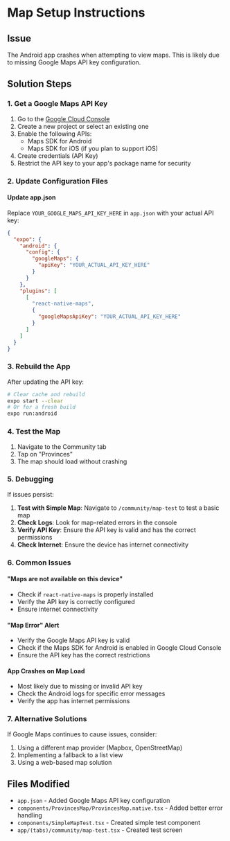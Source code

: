 # Map Setup Instructions

## Issue
The Android app crashes when attempting to view maps. This is likely due to missing Google Maps API key configuration.

## Solution Steps

### 1. Get a Google Maps API Key
1. Go to the [Google Cloud Console](https://console.cloud.google.com/)
2. Create a new project or select an existing one
3. Enable the following APIs:
   - Maps SDK for Android
   - Maps SDK for iOS (if you plan to support iOS)
4. Create credentials (API Key)
5. Restrict the API key to your app's package name for security

### 2. Update Configuration Files

#### Update app.json
Replace `YOUR_GOOGLE_MAPS_API_KEY_HERE` in `app.json` with your actual API key:

```json
{
  "expo": {
    "android": {
      "config": {
        "googleMaps": {
          "apiKey": "YOUR_ACTUAL_API_KEY_HERE"
        }
      }
    },
    "plugins": [
      [
        "react-native-maps",
        {
          "googleMapsApiKey": "YOUR_ACTUAL_API_KEY_HERE"
        }
      ]
    ]
  }
}
```

### 3. Rebuild the App
After updating the API key:

```bash
# Clear cache and rebuild
expo start --clear
# Or for a fresh build
expo run:android
```

### 4. Test the Map
1. Navigate to the Community tab
2. Tap on "Provinces" 
3. The map should load without crashing

### 5. Debugging
If issues persist:

1. **Test with Simple Map**: Navigate to `/community/map-test` to test a basic map
2. **Check Logs**: Look for map-related errors in the console
3. **Verify API Key**: Ensure the API key is valid and has the correct permissions
4. **Check Internet**: Ensure the device has internet connectivity

### 6. Common Issues

#### "Maps are not available on this device"
- Check if `react-native-maps` is properly installed
- Verify the API key is correctly configured
- Ensure internet connectivity

#### "Map Error" Alert
- Verify the Google Maps API key is valid
- Check if the Maps SDK for Android is enabled in Google Cloud Console
- Ensure the API key has the correct restrictions

#### App Crashes on Map Load
- Most likely due to missing or invalid API key
- Check the Android logs for specific error messages
- Verify the app has internet permissions

### 7. Alternative Solutions

If Google Maps continues to cause issues, consider:
1. Using a different map provider (Mapbox, OpenStreetMap)
2. Implementing a fallback to a list view
3. Using a web-based map solution

## Files Modified
- `app.json` - Added Google Maps API key configuration
- `components/ProvincesMap/ProvincesMap.native.tsx` - Added better error handling
- `components/SimpleMapTest.tsx` - Created simple test component
- `app/(tabs)/community/map-test.tsx` - Created test screen
